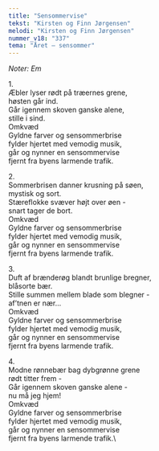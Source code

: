 ```yaml
---
title: "Sensommervise"
tekst: "Kirsten og Finn Jørgensen"
melodi: "Kirsten og Finn Jørgensen"
nummer_v18: "337"
tema: "Året – sensommer"
---
```

*Noter: Em*

1\.\
Æbler lyser rødt på træernes grene,\
høsten går ind.\
Går igennem skoven ganske alene,\
stille i sind.\
Omkvæd\
Gyldne farver og sensommerbrise\
fylder hjertet med vemodig musik,\
går og nynner en sensommervise\
fjernt fra byens larmende trafik.

2\.\
Sommerbrisen danner krusning på søen,\
mystisk og sort.\
Stæreflokke svæver højt over øen -\
snart tager de bort.\
Omkvæd\
Gyldne farver og sensommerbrise\
fylder hjertet med vemodig musik,\
går og nynner en sensommervise\
fjernt fra byens larmende trafik.

3\.\
Duft af brænderøg blandt brunlige bregner,\
blåsorte bær.\
Stille summen mellem blade som blegner -\
af’tnen er nær...\
Omkvæd\
Gyldne farver og sensommerbrise\
fylder hjertet med vemodig musik,\
går og nynner en sensommervise\
fjernt fra byens larmende trafik.

4\.\
Modne rønnebær bag dybgrønne grene\
rødt titter frem -\
Går igennem skoven ganske alene -\
nu må jeg hjem!\
Omkvæd\
Gyldne farver og sensommerbrise\
fylder hjertet med vemodig musik,\
går og nynner en sensommervise\
fjernt fra byens larmende trafik.\
